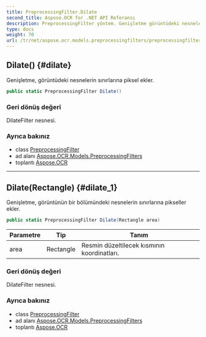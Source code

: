 ```yaml
---
title: PreprocessingFilter.Dilate
second_title: Aspose.OCR for .NET API Referansı
description: PreprocessingFilter yöntem. Genişletme görüntüdeki nesnelerin sınırlarına piksel ekler.
type: docs
weight: 70
url: /tr/net/aspose.ocr.models.preprocessingfilters/preprocessingfilter/dilate/
---
```

## Dilate() {#dilate}

Genişletme, görüntüdeki nesnelerin sınırlarına piksel ekler.

```csharp
public static PreprocessingFilter Dilate()
```

### Geri dönüş değeri

DilateFilter nesnesi.

### Ayrıca bakınız

* class [PreprocessingFilter](../)
* ad alanı [Aspose.OCR.Models.PreprocessingFilters](../../preprocessingfilter/)
* toplantı [Aspose.OCR](../../../)

---

## Dilate(Rectangle) {#dilate_1}

Genişletme, görüntünün bir bölümündeki nesnelerin sınırlarına pikseller ekler.

```csharp
public static PreprocessingFilter Dilate(Rectangle area)
```

| Parametre | Tip | Tanım |
| --- | --- | --- |
| area | Rectangle | Resmin düzeltilecek kısmının koordinatları. |

### Geri dönüş değeri

DilateFilter nesnesi.

### Ayrıca bakınız

* class [PreprocessingFilter](../)
* ad alanı [Aspose.OCR.Models.PreprocessingFilters](../../preprocessingfilter/)
* toplantı [Aspose.OCR](../../../)


